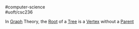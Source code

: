 #computer-science  
#uoft/csc236 

In [Graph](Graph.md) Theory, the [Root](.md) of a [Tree](Tree.md) is a [Vertex](Vertex.md) without a [Parent](Parent.md)